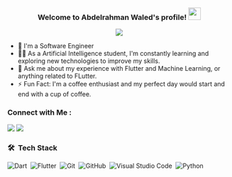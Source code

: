 
<h3 align="center">
  Welcome to Abdelrahman Waled's profile!
  <img src="https://media.giphy.com/media/hvRJCLFzcasrR4ia7z/giphy.gif" width="28">
</h3>

<!-- Typing SVG by DenverCoder1 - https://github.com/DenverCoder1/readme-typing-svg -->
<p align="center">
  <a href="https://github.com/DenverCoder1/readme-typing-svg"><img src="https://readme-typing-svg.herokuapp.com/?lines=Flutter-developer;Always%20learning%20new%20things&font=Fira%20Code&center=true&width=440&height=45&color=f75c7e&vCenter=true&size=22"></a>
</p> 

- 🏢 I'm a Software Engineer 
- 👨‍💻 As a Artificial Intelligence student, I'm constantly learning and exploring new technologies to improve my skills.
- 💬 Ask me about my experience with Flutter and Machine Learning, or anything related to FLutter.
- ⚡ Fun Fact: I'm a coffee enthusiast and my perfect day would start and end with a cup of coffee.



### Connect with Me :

<a href="https://www.linkedin.com/in/abdelrahman-waled-96b061249/" target="_blank"><img src="https://img.shields.io/badge/-Abdelrahman%20Waled-0077B5?style=for-the-badge&logo=Linkedin&logoColor=white"/></a>
<a href="https://t.me/abdowaled20011113" target="_blank"><img src="https://img.shields.io/badge/-Abdelrahman%20Waled-0077B5?style=for-the-badge&logo=Telegram&logoColor=white"/></a>



### 🛠 &nbsp;Tech Stack
![Dart](https://img.shields.io/badge/-Dart-05122A?style=flat&logo=dart&logoColor=2596be)&nbsp;
![Flutter](https://img.shields.io/badge/-Flutter-05122A?style=flat&logo=flutter)&nbsp;
![Git](https://img.shields.io/badge/-Git-05122A?style=flat&logo=git)&nbsp;
![GitHub](https://img.shields.io/badge/-GitHub-05122A?style=flat&logo=github)&nbsp;
![Visual Studio Code](https://img.shields.io/badge/-Visual%20Studio%20Code-05122A?style=flat&logo=visual-studio-code&logoColor=007ACC)&nbsp;
![Python](https://img.shields.io/badge/-Python%20-05122A?style=flat&logo=python)&nbsp;





